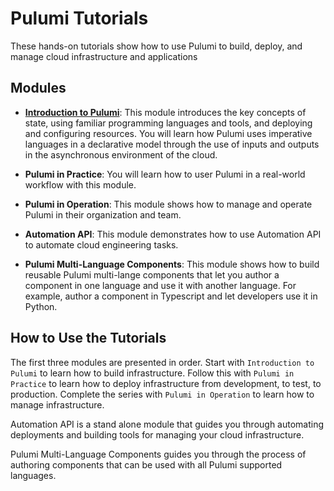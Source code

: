 # Pulumi Tutorials

These hands-on tutorials show how to use Pulumi to build, deploy, and manage cloud infrastructure and applications

## Modules

- [**Introduction to Pulumi**](./introduction_to_pulumi): This module introduces the key concepts of state, using familiar programming languages and tools, and deploying and configuring resources. You will learn how Pulumi uses imperative languages in a declarative model through the use of inputs and outputs in the asynchronous environment of the cloud.

- **Pulumi in Practice**: You will learn how to user Pulumi in a real-world workflow with this module. 

- **Pulumi in Operation**: This module shows how to manage and operate Pulumi in their organization and team.

- **Automation API**: This module demonstrates how to use Automation API to automate cloud engineering tasks.

- **Pulumi Multi-Language Components**: This module shows how to build reusable Pulumi multi-lange components that let you author a component in one language and use it with another language. For example, author a component in Typescript and let developers use it in Python.

## How to Use the Tutorials

The first three modules are presented in order. Start with `Introduction to Pulumi` to learn how to build infrastructure. Follow this with `Pulumi in Practice` to learn how to deploy infrastructure from development, to test, to production. Complete the series with `Pulumi in Operation` to learn how to manage infrastructure.

Automation API is a stand alone module that guides you through automating deployments and building tools for managing your cloud infrastructure.

Pulumi Multi-Language Components guides you through the process of authoring components that can be used with all Pulumi supported languages.
